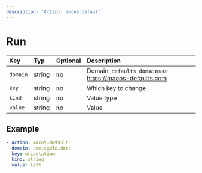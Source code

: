 ```yaml
---
description: 'Action: macos.default'
---
```


# Run

| Key      | Typ    | Optional | Description                                              |
| :------- | :----- | :------- | :------------------------------------------------------- |
| `domain` | string | no       | Domain: `defaults domains` or https://macos-defaults.com |
| `key`    | string | no       | Which key to change                                      |
| `kind`   | string | no       | Value type                                               |
| `value`  | string | no       | Value                                                    |

## Example

```yaml
- action: macos.default
  domain: com.apple.dock
  key: orientation
  kind: string
  value: left
```

